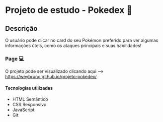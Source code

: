 # Projeto de estudo - Pokedex 🌟

## Descrição
O usuário pode clicar no card do seu Pokémon preferido para ver algumas informações úteis, como os ataques principais e suas habilidades!

### Page 💻
O projeto pode ser visualizado clicando aqui --> https://weybruno.github.io/projeto-pokedex/

#### Tecnologias utilizadas
- HTML Semântico
- CSS Responsivo
- JavaScript
- Git